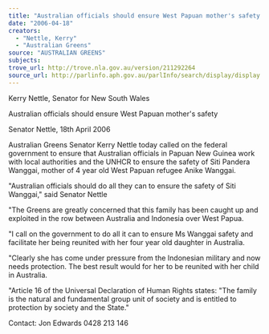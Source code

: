 ```yaml
---
title: "Australian officials should ensure West Papuan mother's safety."
date: "2006-04-18"
creators:
  - "Nettle, Kerry"
  - "Australian Greens"
source: "AUSTRALIAN GREENS"
subjects:
trove_url: http://trove.nla.gov.au/version/211292264
source_url: http://parlinfo.aph.gov.au/parlInfo/search/display/display.w3p;query=Id%3A%22media/pressrel/7XEJ6%22
---
```


 Kerry Nettle, Senator for New South Wales   

 Australian officials should ensure West Papuan mother's safety 

 

 Senator Nettle, 18th April 2006 

 Australian Greens Senator Kerry Nettle today called on the federal government  to ensure that Australian officials in Papuan New Guinea work with local  authorities and the UNHCR to ensure the safety of Siti Pandera Wanggai,  mother of 4 year old West Papuan refugee Anike Wanggai.    

 "Australian officials should do all they can to ensure the safety of Siti Wanggai,"  said Senator Nettle    

 "The Greens are greatly concerned that this family has been caught up and  exploited in the row between Australia and Indonesia over West Papua.    

 "I call on the government to do all it can to ensure Ms Wanggai safety and  facilitate her being reunited with her four year old daughter in Australia.    

 "Clearly she has come under pressure from the Indonesian military and now  needs protection. The best result would for her to be reunited with her child in  Australia.    

 "Article 16 of the Universal Declaration of Human Rights states: "The family is  the natural and fundamental group unit of society and is entitled to protection by  society and the State."    

 Contact: Jon Edwards 0428 213 146 

